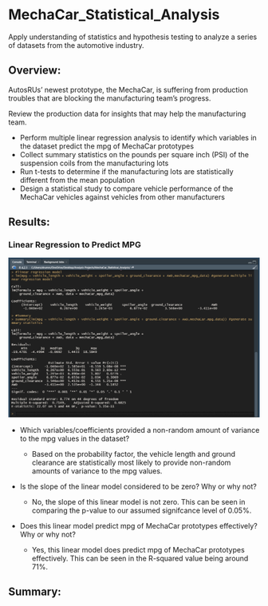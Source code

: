 # MechaCar_Statistical_Analysis
Apply understanding of statistics and hypothesis testing to analyze a series of datasets from the automotive industry.

## Overview:
AutosRUs’ newest prototype, the MechaCar, is suffering from production troubles that are blocking the manufacturing team’s progress.

Review the production data for insights that may help the manufacturing team.
- Perform multiple linear regression analysis to identify which variables in the dataset predict the mpg of MechaCar prototypes
- Collect summary statistics on the pounds per square inch (PSI) of the suspension coils from the manufacturing lots
- Run t-tests to determine if the manufacturing lots are statistically different from the mean population
- Design a statistical study to compare vehicle performance of the MechaCar vehicles against vehicles from other manufacturers

## Results:
### Linear Regression to Predict MPG
![image_name](/Resources/Linear_Regression_to_Predict_MPG.png)
- Which variables/coefficients provided a non-random amount of variance to the mpg values in the dataset?
  - Based on the probability factor, the vehicle length and ground clearance are statistically most likely to provide non-random amounts of variance to the mpg values.

- Is the slope of the linear model considered to be zero? Why or why not?
  - No, the slope of this linear model is not zero. This can be seen in comparing the p-value to our assumed signifcance level of 0.05%.

- Does this linear model predict mpg of MechaCar prototypes effectively? Why or why not?
  - Yes, this linear model does predict mpg of MechaCar prototypes effectively.  This can be seen in the R-squared value being around 71%.

## Summary:
